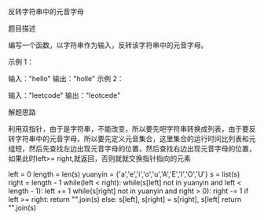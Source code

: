 反转字符串中的元音字母

题目描述

编写一个函数，以字符串作为输入，反转该字符串中的元音字母。

示例 1：

输入："hello"
输出："holle"
示例 2：

输入："leetcode"
输出："leotcede"

解题思路

利用双指针，由于是字符串，不能改变，所以要先吧字符串转换成列表，由于要反转字符串中的元音字母，所以要先定义元音集合，这里集合的运行时间比列表和元组短，然后先查找左边出现元音字母的位置，然后查找右边出现元音字母的位置，如果此时left>= right,就返回，否则就就交换指针指向的元素

left = 0
length = len(s)
yuanyin = {'a','e','i','o','u','A','E','I','O','U'}
s = list(s)
right = length - 1
while(left < right):
	while(s[left] not in yuanyin and left < length - 1):
		 left += 1
	while(s[right] not in yuanyin and right > 0):
		right -= 1
	if left >= right:
		return "".join(s)
	else:
		s[left], s[right] = s[right], s[left]
return "".join(s)

	


